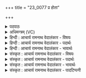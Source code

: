 +++
title = "23_0077 प्र होता"

+++
<details><summary>पदपाठः</summary>

प्र꣢। हो꣡ता꣢꣯। जा꣣तः꣢। म꣣हा꣢न्। न꣣भोवि꣢त्। न꣣भः। वि꣢त्। नृ꣣ष꣡द्मा꣢। नृ꣣। स꣡द्मा꣢꣯। सी꣣दत्। अपा꣢म्। वि꣣वर्ते꣢। वि꣣। वर्त्ते꣢। द꣡ध꣢꣯त्। यः। धा꣣यी꣢। सु꣣ते꣢। व꣡याँ꣢꣯सि। य꣣न्ता꣢। व꣡सू꣢꣯नि। वि꣣धते꣢। त꣣नूपाः꣢। त꣣नू। पाः꣢। ७७।
</details>

<details><summary>अधिमन्त्रम् (VC)</summary>

- अग्निः
- वत्सप्रिर्भालन्दनः
- त्रिष्टुप्
- धैवतः
- आग्नेयं काण्डम्
</details>

<details><summary>हिन्दी : आचार्य रामनाथ वेदालंकार - विषयः</summary>

अगले मन्त्र में परमात्मा कैसा है, यह वर्णित है।
</details>

<details><summary>हिन्दी : आचार्य रामनाथ वेदालंकार - पदार्थः</summary>

पदार्थान्वय -  (महान्) महान्, (नभोवित्) द्युलोक, सूर्य तथा अन्तरिक्ष में विद्यमान परमात्मा-रूप अग्नि (होता) हमारे लिए सब सुखों का दाता (प्र जातः) हुआ है। (नृषद्मा) मनुष्यों के अन्दर निवास करनेवाला वह (अपाम्) नदियों के (विवर्ते) भँवर में भी (सीदत्) स्थित है। (धायी) जगत् को धारण करनेवाला (यः) जो परमात्मा-रूप अग्नि (सुते) उत्पन्न जगत् में (वयांसि) भोग्य पदार्थों को स्थापित करता है, (वसूनि) नक्षत्र, ग्रह, उपग्रह आदि लोकलोकान्तरों को (यन्ता) नियम में रखनेवाला वही (विधते) पूजा करनेवाले मनुष्य के लिए (तनूपाः) स्थूल, सूक्ष्म और कारण शरीरों का रक्षक होता है ॥५॥ इस मन्त्र में नभ में विद्यमान होता हुआ भी मनुष्यों में विद्यमान है, मनुष्यों में विद्यमान होता हुआ भी नदियों के भँवर में विद्यमान है—इस प्रकार विरोधालङ्कार ध्वनित हो रहा है। परमेश्वराग्नि के सर्वव्यापी होने से विरोध का परिहार हो जाता है ॥५॥
</details>

<details><summary>हिन्दी : आचार्य रामनाथ वेदालंकार - भावार्थः</summary>

भावार्थ -  परमेश्वर गगन में भी, पृथिवी में भी, मनुष्यों में भी, पशु-पक्षी आदिकों में भी, बादलों में भी, सूर्यकिरणों में भी, पर्वतों में भी, नदियों के प्रवाहों में भी, नक्षत्रों में भी, ग्रहोपग्रहों में भी—सभी जगह विद्यमान होता हुआ विश्व का संचालन कर रहा है ॥५॥
</details>

<details><summary>संस्कृत : आचार्य रामनाथ वेदालंकार - विषयः</summary>

अथ परमात्मा कीदृशोऽस्तीति वर्ण्यते।
</details>

<details><summary>संस्कृत : आचार्य रामनाथ वेदालंकार - पदार्थः</summary>

पदार्थान्वय -  (महान्) महिमोपेतः, (नभोवित्) नभसि दिवि सूर्येऽन्तरिक्षे वा विद्यते यः सः परमात्माग्निः। नभः इति दिवः सूर्यस्य च साधारणनामसु पठितम्। निघं० १।४। (नभः) आदित्यो भवति इति निरुक्तम्। २।१४। अन्तरिक्षं वै नभांसि। तै० सं० ३।८।१८।१। (होता) अस्मभ्यं सर्वेषां सुखानां दाता (प्रजातः) सञ्जातोऽस्ति। (नृषद्मा२) नृषु मनुष्येषु सद्म गृहं यस्य सः, मनुष्येषु कृतनिवासः असौ (अपाम्३) नदीनाम् (विवर्ते) आवर्तेऽपि (सीदत्) निषीदति। षद्लृ धातोश्छन्दसि लडर्थे लङ्, अडागमाभावः। (धायी) जगद्धारणकर्ता (यः) परमात्माग्निः (सुते) उत्पन्ने जगति (वयांसि४) भोग्यपदार्थान्। वयः इत्यन्ननाम। निघं० २।७। (दधत्) दधाति। दध धारणे भ्वादिः, लेटि रूपम्। (वसूनि) नक्षत्रग्रहोपग्रहादीनि लोकलोकान्तराणि (यन्ता) नियमे प्रवर्तयिता स एव (विधते५) परिचरते जनाय। विधतिः परिचर्याकर्मा। निघं० ३।५। ततः शतरि चतुर्थ्येकवचने रूपम्। (तनूपाः) स्थूलसूक्ष्मकारणशरीराणां रक्षको भवति ॥५॥ अत्र नभोवित् अपि नृषद्मा, नृषद्मा अपि अपां विवर्ते स्थितः इति विरोधालङ्कारो ध्वन्यते। परमेश्वराग्नेः सर्वव्यापित्वाद् विरोधपरिहारः ॥५॥
</details>

<details><summary>संस्कृत : आचार्य रामनाथ वेदालंकार - भावार्थः</summary>

भावार्थ -  परमेश्वरो नभस्यपि पृथिव्यामपि, मनुष्येष्वपि पशुपक्ष्यादिष्वपि, मेघेष्वपि सूर्यकिरणेष्वपि पर्वतेष्वपि सरितां प्रवाहेष्वपि नक्षत्रेष्वपि ग्रहोपग्रहेष्वपि सर्वत्रैव विद्यमानः सन् विश्वं सञ्चालयति ॥५॥
</details>

<details><summary>संस्कृत : आचार्य रामनाथ वेदालंकार - पादटिप्पनी</summary>

टिप्पनी -   १. ऋ० १०।४६।१ नृषद्मा इत्यत्र नृषद्वा इति, तृतीये पादे च दधिर्यो धायि स ते वयांसि इति पाठः। २. नृषद्मा नृषु सीदन्, सदेर्मनिन्, नित्स्वरः—इति सा०। ३. आपो यत्र विविधं वर्तन्ते सोऽपां विवर्तः अन्तरिक्षलोकः, तस्मिन्नित्यर्थः—इति वि०। ४. वयांसि अन्नानि वसूनि धनानि च। षष्ठ्यर्थे द्वितीयाव्यत्ययः। वयसां वसूनां च यन्ता भवति—इति भ०। ५. विवरणकृद्भरतस्वामिनोर्मते तु विधते इति तिङन्तं पदम्। विधते परिचरति—इति वि०। विधते धत्ताम्, पञ्चमलकारान्तं, लेटोऽडाटौ।’ पा० ३।४।९४ इति अट्—इति भ०, तत्तु चिन्त्यं, स्वरविरोधात्। विधते परिचरते ते तुभ्यम्—इति सा०।
</details>